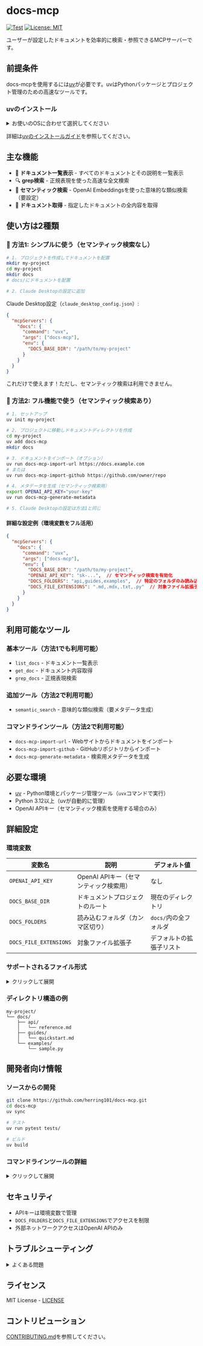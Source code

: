 # docs-mcp

[![Test](https://github.com/herring101/docs-mcp/actions/workflows/test.yml/badge.svg)](https://github.com/herring101/docs-mcp/actions/workflows/test.yml)
[![License: MIT](https://img.shields.io/badge/License-MIT-yellow.svg)](https://opensource.org/licenses/MIT)

ユーザーが設定したドキュメントを効率的に検索・参照できるMCPサーバーです。

## 前提条件

docs-mcpを使用するには[uv](https://docs.astral.sh/uv/)が必要です。uvはPythonパッケージとプロジェクト管理のための高速なツールです。

### uvのインストール

<details>
<summary>お使いのOSに合わせて選択してください</summary>

#### macOS/Linux
```bash
curl -LsSf https://astral.sh/uv/install.sh | sh
```

#### Windows
```powershell
powershell -ExecutionPolicy ByPass -c "irm https://astral.sh/uv/install.ps1 | iex"
```

#### Homebrew (macOS)
```bash
brew install uv
```

#### pipでのインストール
```bash
pip install uv
```

</details>

詳細は[uvのインストールガイド](https://docs.astral.sh/uv/getting-started/installation/)を参照してください。

## 主な機能

- 📄 **ドキュメント一覧表示** - すべてのドキュメントとその説明を一覧表示
- 🔍 **grep検索** - 正規表現を使った高速な全文検索
- 🧠 **セマンティック検索** - OpenAI Embeddingsを使った意味的な類似検索（要設定）
- 📝 **ドキュメント取得** - 指定したドキュメントの全内容を取得

## 使い方は2種類

### 🚀 方法1: シンプルに使う（セマンティック検索なし）

```bash
# 1. プロジェクトを作成してドキュメントを配置
mkdir my-project
cd my-project
mkdir docs
# docs/にドキュメントを配置

# 2. Claude Desktopの設定に追加
```

Claude Desktop設定（`claude_desktop_config.json`）:
```json
{
  "mcpServers": {
    "docs": {
      "command": "uvx",
      "args": ["docs-mcp"],
      "env": {
        "DOCS_BASE_DIR": "/path/to/my-project"
      }
    }
  }
}
```

これだけで使えます！ただし、セマンティック検索は利用できません。

### 🎯 方法2: フル機能で使う（セマンティック検索あり）

```bash
# 1. セットアップ
uv init my-project

# 2. プロジェクトに移動しドキュメントディレクトリを作成
cd my-project
uv add docs-mcp
mkdir docs

# 3. ドキュメントをインポート（オプション）
uv run docs-mcp-import-url https://docs.example.com
# または
uv run docs-mcp-import-github https://github.com/owner/repo

# 4. メタデータを生成（セマンティック検索用）
export OPENAI_API_KEY="your-key"
uv run docs-mcp-generate-metadata

# 5. Claude Desktopの設定は方法1と同じ
```

#### 詳細な設定例（環境変数をフル活用）

```json
{
  "mcpServers": {
    "docs": {
      "command": "uvx",
      "args": ["docs-mcp"],
      "env": {
        "DOCS_BASE_DIR": "/path/to/my-project",
        "OPENAI_API_KEY": "sk-...",  // セマンティック検索を有効化
        "DOCS_FOLDERS": "api,guides,examples",  // 特定のフォルダのみ読み込み
        "DOCS_FILE_EXTENSIONS": ".md,.mdx,.txt,.py"  // 対象ファイル拡張子を制限
      }
    }
  }
}
```

## 利用可能なツール

### 基本ツール（方法1でも利用可能）
- `list_docs` - ドキュメント一覧表示
- `get_doc` - ドキュメント内容取得  
- `grep_docs` - 正規表現検索

### 追加ツール（方法2で利用可能）
- `semantic_search` - 意味的な類似検索（要メタデータ生成）

### コマンドラインツール（方法2で利用可能）
- `docs-mcp-import-url` - Webサイトからドキュメントをインポート
- `docs-mcp-import-github` - GitHubリポジトリからインポート
- `docs-mcp-generate-metadata` - 検索用メタデータを生成

## 必要な環境

- [uv](https://docs.astral.sh/uv/) - Python環境とパッケージ管理ツール（`uvx`コマンドで実行）
- Python 3.12以上（uvが自動的に管理）
- OpenAI APIキー（セマンティック検索を使用する場合のみ）

## 詳細設定

### 環境変数

| 変数名 | 説明 | デフォルト値 |
|--------|------|-------------|
| `OPENAI_API_KEY` | OpenAI APIキー（セマンティック検索用） | なし |
| `DOCS_BASE_DIR` | ドキュメントプロジェクトのルート | 現在のディレクトリ |
| `DOCS_FOLDERS` | 読み込むフォルダ（カンマ区切り） | `docs/`内の全フォルダ |
| `DOCS_FILE_EXTENSIONS` | 対象ファイル拡張子 | デフォルトの拡張子リスト |

### サポートされるファイル形式

<details>
<summary>クリックして展開</summary>

- **ドキュメント**: `.md`, `.mdx`, `.txt`, `.rst`, `.asciidoc`, `.org`
- **設定**: `.json`, `.yaml`, `.yml`, `.toml`, `.ini`, `.cfg`, `.conf`, `.xml`, `.csv`
- **コード**: `.py`, `.js`, `.jsx`, `.ts`, `.tsx`, `.java`, `.cpp`, `.c`, `.h`, `.go`, `.rs`, `.rb`, `.php`
- **スクリプト**: `.sh`, `.bash`, `.zsh`, `.ps1`, `.bat`
- **Web**: `.html`, `.css`, `.scss`, `.vue`, `.svelte`
- **その他**: `.sql`, `.graphql`, `.proto`, `.ipynb`, `.dockerfile`, `.gitignore`

</details>

### ディレクトリ構造の例

```
my-project/
└── docs/
    ├── api/
    │   └── reference.md
    ├── guides/
    │   └── quickstart.md
    └── examples/
        └── sample.py
```
## 開発者向け情報

### ソースからの開発

```bash
git clone https://github.com/herring101/docs-mcp.git
cd docs-mcp
uv sync

# テスト
uv run pytest tests/

# ビルド
uv build
```

### コマンドラインツールの詳細

<details>
<summary>クリックして展開</summary>

#### docs-mcp-import-url

Webサイトからドキュメントをインポート

```bash
docs-mcp-import-url https://example.com/docs --output-dir docs/imported
```

オプション:
- `--output-dir`, `-o`: 出力ディレクトリ
- `--depth`, `-d`: クロール深度
- `--include-pattern`, `-i`: 含めるURLパターン
- `--exclude-pattern`, `-e`: 除外するURLパターン
- `--concurrent`, `-c`: 同時ダウンロード数

#### docs-mcp-import-github

GitHubリポジトリからインポート

```bash
docs-mcp-import-github https://github.com/owner/repo/tree/main/docs --output-dir docs/imported
```

オプション:
- `--output-dir`, `-o`: 出力ディレクトリ（デフォルト: リポジトリ名）

#### docs-mcp-generate-metadata

セマンティック検索用のメタデータを生成

```bash
export OPENAI_API_KEY="your-key"
docs-mcp-generate-metadata
```

</details>

## セキュリティ

- APIキーは環境変数で管理
- `DOCS_FOLDERS`と`DOCS_FILE_EXTENSIONS`でアクセスを制限
- 外部ネットワークアクセスはOpenAI APIのみ

## トラブルシューティング

<details>
<summary>よくある問題</summary>

### Claude Desktopに表示されない
- 設定ファイルの構文を確認
- `DOCS_BASE_DIR`が正しいパスを指しているか確認
- Claude Desktopを再起動

### セマンティック検索が動作しない
- `OPENAI_API_KEY`が設定されているか確認
- `docs-mcp-generate-metadata`を実行したか確認

### インポートが失敗する  
- URL/GitHubリポジトリがアクセス可能か確認
- ネットワーク接続を確認

</details>

## ライセンス

MIT License - [LICENSE](LICENSE)

## コントリビューション

[CONTRIBUTING.md](CONTRIBUTING.md)を参照してください。
